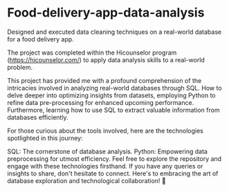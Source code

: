 # Food-delivery-app-data-analysis
Designed and executed data cleaning techniques on a real-world database for a food delivery app.

The project was completed within the Hicounselor program (https://hicounselor.com/) to apply data analysis skills to a real-world problem.

This project has provided me with a profound comprehension of the intricacies involved in analyzing real-world databases through SQL. How to delve deeper into optimizing insights from datasets, employing Python to refine data pre-processing for enhanced upcoming performance. Furthermore, learning how to use SQL to extract valuable information from databases efficiently.

For those curious about the tools involved, here are the technologies spotlighted in this journey:

SQL: The cornerstone of database analysis.
Python: Empowering data preprocessing for utmost efficiency.
Feel free to explore the repository and engage with these technologies firsthand. If you have any queries or insights to share, don't hesitate to connect. Here's to embracing the art of database exploration and technological collaboration! 🚀
